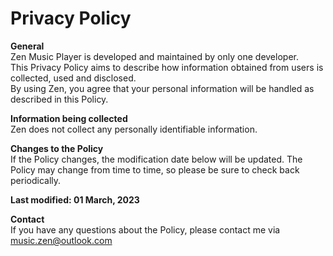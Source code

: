 
# Privacy Policy

**General**  
Zen Music Player is developed and maintained by only one developer.  
This Privacy Policy aims to describe how information obtained from users is collected, used and disclosed.  
By using Zen, you agree that your personal information will be handled as described in this Policy.

**Information being collected**  
Zen does not collect any personally identifiable information.

**Changes to the Policy**  
If the Policy changes, the modification date below will be updated. The Policy may change from time to time, so please be sure to check back periodically.

**Last modified: 01 March, 2023**  

**Contact**  
If you have any questions about the Policy, please contact me via music.zen@outlook.com